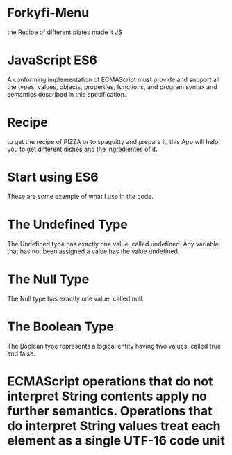 # Forkyfi-Menu
the Recipe of different plates made it JS

# JavaScript ES6 
A conforming implementation of ECMAScript must provide and support all the types,
values, objects, properties, functions, and program syntax and semantics described in this specification.

# Recipe 
to get the recipe of PIZZA or to spaguitty and prepare it, this App will help you to get different dishes and the ingredientes of it.

# Start using ES6 
These are some example of what I use in the code.

# The Undefined Type
The Undefined type has exactly one value, called undefined. Any variable that has not been assigned a value has the value undefined.

# The Null Type
The Null type has exactly one value, called null.

# The Boolean Type
The Boolean type represents a logical entity having two values, called true and false.

# ECMAScript operations that do not interpret String contents apply no further semantics. Operations that do interpret String values treat each element as a single UTF-16 code unit



